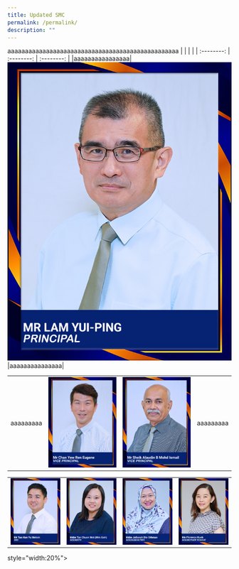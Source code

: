 ```yaml
---
title: Updated SMC
permalink: /permalink/
description: ""
---
```

<style>
   td, th {
       border: none!important;
    }
</style>
aaaaaaaaaaaaaaaaaaaaaaaaaaaaaaaaaaaaaaaaaaaaaaaaa
| | | |
| :--------: | :--------: | :--------: |
|aaaaaaaaaaaaaaaa|![](/images/_mr%20lam%20yui-ping.jpg)|aaaaaaaaaaaaaaa|

|||||
| :--------: | --------: | :-------- | :--------: |
|aaaaaaaaa|![](/images/_mr%20chan%20yew%20ren%20eugene.jpg)|![](/images/_mr%20sheik%20alaudin%20b%20mohd%20ismail.jpg)|aaaaaaaaa|

|||||
| :--------: | --------: | :-------- | :--------: |
|![](/images/10%20mr%20tan%20han%20yu%20melvin.jpg)|![](/images/09%20mdm%20tan%20chuen%20wei%20(mrs%20goh).jpg)|![](/images/04%20mdm%20julianah%20bte%20othman.jpg)|![](/images/_ms%20florence%20kuek.jpg)| 





style="width:20%"&gt;